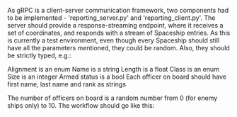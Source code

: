 As gRPC is a client-server communication framework, two components had to be implemented -
'reporting_server.py' and 'reporting_client.py'. The server should provide a response-streaming
endpoint, where it receives a set of coordinates, and responds with a stream of Spaceship entries.
As this is currently a test environment, even though every Spaceship should still have all the
parameters mentioned, they could be random. Also, they should be strictly typed, e.g.:

Alignment is an enum
Name is a string
Length is a float
Class is an enum
Size is an integer
Armed status is a bool
Each officer on board should have first name, last name and rank as strings

The number of officers on board is a random number from 0 (for enemy ships only) to 10.
The workflow should go like this:







